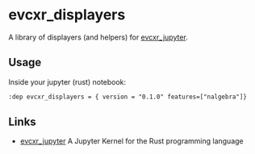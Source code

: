# evcxr_displayers

A library of displayers (and helpers) for [evcxr_jupyter](https://crates.io/crates/evcxr_jupyter).

## Usage

Inside your jupyter (rust) notebook:

```txt
:dep evcxr_displayers = { version = "0.1.0" features=["nalgebra"]}
```

## Links

- [evcxr_jupyter](https://crates.io/crates/evcxr_jupyter) A Jupyter Kernel for the Rust programming language
